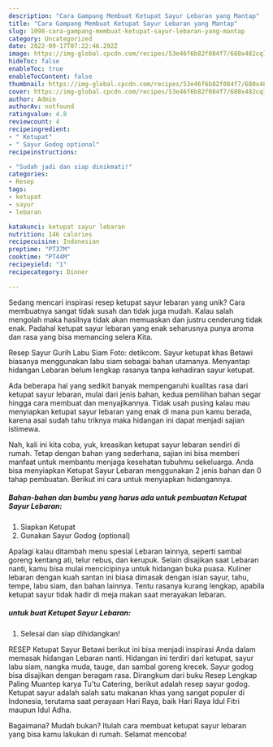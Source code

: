 ```yaml
---
description: "Cara Gampang Membuat Ketupat Sayur Lebaran yang Mantap"
title: "Cara Gampang Membuat Ketupat Sayur Lebaran yang Mantap"
slug: 1098-cara-gampang-membuat-ketupat-sayur-lebaran-yang-mantap
category: Uncategorized
date: 2022-09-17T07:22:46.292Z
image: https://img-global.cpcdn.com/recipes/53e46f6b82f084f7/680x482cq70/ketupat-sayur-lebaran-foto-resep-utama.jpg
hideToc: false
enableToc: true
enableTocContent: false
thumbnail: https://img-global.cpcdn.com/recipes/53e46f6b82f084f7/680x482cq70/ketupat-sayur-lebaran-foto-resep-utama.jpg
cover: https://img-global.cpcdn.com/recipes/53e46f6b82f084f7/680x482cq70/ketupat-sayur-lebaran-foto-resep-utama.jpg
author: Admin
authorAv: notfound
ratingvalue: 4.8
reviewcount: 4
recipeingredient:
- " Ketupat"
- " Sayur Godog optional"
recipeinstructions:

- "Sudah jadi dan siap dinikmati!"
categories:
- Resep
tags:
- ketupat
- sayur
- lebaran

katakunci: ketupat sayur lebaran 
nutrition: 146 calories
recipecuisine: Indonesian
preptime: "PT37M"
cooktime: "PT44M"
recipeyield: "1"
recipecategory: Dinner

---
```





Sedang mencari inspirasi resep ketupat sayur lebaran yang unik? Cara membuatnya sangat tidak susah dan tidak juga mudah. Kalau salah mengolah maka hasilnya tidak akan memuaskan dan justru cenderung tidak enak. Padahal ketupat sayur lebaran yang enak seharusnya punya aroma dan rasa yang bisa memancing selera Kita.





Resep Sayur Gurih Labu Siam Foto: detikcom. Sayur ketupat khas Betawi biasanya menggunakan labu siam sebagai bahan utamanya. Menyantap hidangan Lebaran belum lengkap rasanya tanpa kehadiran sayur ketupat.

Ada beberapa hal yang sedikit banyak mempengaruhi kualitas rasa dari ketupat sayur lebaran, mulai dari jenis bahan, kedua pemilihan bahan segar hingga cara membuat dan menyajikannya. Tidak usah pusing kalau mau menyiapkan ketupat sayur lebaran yang enak di mana pun kamu berada, karena asal sudah tahu triknya maka hidangan ini dapat menjadi sajian istimewa.






Nah, kali ini kita coba, yuk, kreasikan ketupat sayur lebaran sendiri di rumah. Tetap dengan bahan yang sederhana, sajian ini bisa memberi manfaat untuk membantu menjaga kesehatan tubuhmu sekeluarga. Anda bisa menyiapkan Ketupat Sayur Lebaran menggunakan 2 jenis bahan dan 0 tahap pembuatan. Berikut ini cara untuk menyiapkan hidangannya.

<!--inarticleads1-->

##### Bahan-bahan dan bumbu yang harus ada untuk pembuatan Ketupat Sayur Lebaran:

1. Siapkan  Ketupat
1. Gunakan  Sayur Godog (optional)


Apalagi kalau ditambah menu spesial Lebaran lainnya, seperti sambal goreng kentang ati, telur rebus, dan kerupuk. Selain disajikan saat Lebaran nanti, kamu bisa mulai mencicipinya untuk hidangan buka puasa. Kuliner lebaran dengan kuah santan ini biasa dimasak dengan isian sayur, tahu, tempe, labu siam, dan bahan lainnya. Tentu rasanya kurang lengkap, apabila ketupat sayur tidak hadir di meja makan saat merayakan lebaran. 

<!--inarticleads2-->

#####  untuk buat Ketupat Sayur Lebaran:


1. Selesai dan siap dihidangkan!

RESEP Ketupat Sayur Betawi berikut ini bisa menjadi inspirasi Anda dalam memasak hidangan Lebaran nanti. Hidangan ini terdiri dari ketupat, sayur labu siam, nangka muda, tauge, dan sambal goreng krecek. Sayur godog bisa disajikan dengan beragam rasa. Dirangkum dari buku Resep Lengkap Paling Muantep karya Tu&#39;tu Catering, berikut adalah resep sayur godog. Ketupat sayur adalah salah satu makanan khas yang sangat populer di Indonesia, terutama saat perayaan Hari Raya, baik Hari Raya Idul Fitri maupun Idul Adha. 

Bagaimana? Mudah bukan? Itulah cara membuat ketupat sayur lebaran yang bisa kamu lakukan di rumah. Selamat mencoba!
